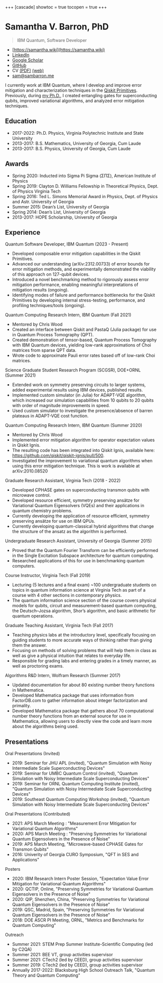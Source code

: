 +++
[cascade]
  showtoc = true
  tocopen = true
+++

# Samantha V. Barron, PhD
> IBM Quantum, Software Developer

* [https://samantha.wiki](https://samantha.wiki)
* [LinkedIn](https://www.linkedin.com/in/svbarron/)
* [Google Scholar](https://scholar.google.com/citations?user=2ak_k_UAAAAJ)
* [GitHub](https://github.com/samanthavbarron)
* CV [(PDF)](https://cv.samantha.wiki) [(web)](https://samantha.wiki/cv)
* [sam@sambarron.me](mailto:sam@sambarron.me)

I currently work at IBM Quantum, where I develop and improve error mitigation and characterization techniques in the [Qiskit Primitives](https://docs.quantum.ibm.com/api/qiskit/primitives). Previously, during [my Ph.D.](https://vtechworks.lib.vt.edu/items/242de203-d61b-417b-a5d1-63f710d7daab), I created entangling gates for superconducting qubits, improved variational algorithms, and analyzed error mitigation techniques.

## Education
* 2017-2022: Ph.D. Physics, Virginia Polytechnic Institute and State University
* 2013-2017: B.S. Mathematics, University of Georgia, Cum Laude
* 2013-2017: B.S. Physics, University of Georgia, Cum Laude

## Awards

* Spring 2020: Inducted into Sigma Pi Sigma (ΣΠΣ), American Institute of Physics
* Spring 2019: Clayton D. Williams Fellowship in Theoretical Physics, Dept. of Physics Virginia Tech
* Spring 2016: Ted L. Simons Memorial Award in Physics, Dept. of Physics and Astr. University of Georgia
* Summer 2015: Dean’s List, University of Georgia
* Spring 2014: Dean’s List, University of Georgia
* 2013-2017: HOPE Scholarship, University of Georgia

## Experience

Quantum Software Developer, IBM Quantum (2023 - Present)
* Developed composable error mitigation capabilities in the Qiskit Primitives.
* Advanced our understanding (arXiv:2312.00733) of error bounds for error mitigation methods, and experimentally demonstrated the viability of this approach on 127-qubit devices.
* Introduced a novel benchmarking method to rigorously assess error mitigation performance, enabling meaningful interpretations of mitigation results (ongoing).
* Identifying modes of failure and performance bottlenecks for the Qiskit Primitives by developing internal stress-testing, performance, and profiling techniques/tools (ongoing).

Quantum Computing Research Intern, IBM Quantum (Fall 2021)
* Mentored by Chris Wood
* Created an interface between Qiskit and PastaQ (Julia package) for use in Quantum Process Tomography (QPT).
* Created demonstration of tensor-based, Quantum Process Tomography with IBM Quantum devices, yielding low-rank approximations of Choi matrices from sparse QPT data.
* Wrote code to approximate Pauli error rates based off of low-rank Choi matrices.

Science Graduate Student Research Program (SCGSR), DOE+ORNL (Summer 2021)
* Extended work on symmetry preserving circuits to larger systems, added experimental results using IBM devices, published results.
* Implemented custom simulator (in Julia) for ADAPT-VQE algorithm, which increased our simulation capabilities from 10 qubits to 20 qubits with order of magnitude improvements in speed.
* Used custom simulator to investigate the presence/absence of barren plateaus in ADAPT-VQE cost function.

Quantum Computing Research Intern, IBM Quantum (Summer 2020)
* Mentored by Chris Wood
* Implemented error mitigation algorithm for operator expectation values in Qiskit Ignis.
* The resulting code has been integrated into Qiskit Ignis, available here: https://github.com/qiskit/qiskit-ignis/pull/500.
* Investigated the improvement to variational quantum algorithms when using this error mitigation technique. This is work is available at arXiv:2010.08520

Graduate Research Assistant, Virginia Tech (2018 - 2022)
* Developed CPHASE gates on superconducting transmon qubits with microwave control.
* Developed resource efficient, symmetry preserving ansätze for Variational Quantum Eigensolvers (VQEs) and their applications in quantum chemistry problems.
* Currently developing the application of resource efficient, symmetry preserving ansätze for use on IBM QPUs.
* Currently developing quantum-classical hybrid algorithms that change the structure of the ansatz as the algorithm is performed.

Undergraduate Research Assistant, University of Georgia (Summer 2015)
* Proved that the Quantum Fourier Transform can be efficiently performed in the Single Excitation Subspace architecture for quantum computing.
* Researched applications of this for use in benchmarking quantum computers.

Course Instructor, Virginia Tech (Fall 2019)
* Lecturing (5 lectures and a final exam) ~100 undergraduate students on topics in quantum information science at Virginia Tech as part of a course with 4 other sections in contemporary physics.
* The quantum information science section of the course covers physical models for qubits, circuit and measurement-based quantum computing, the Deutsch–Jozsa algorithm, Shor’s algorithm, and basic arithmetic for quantum operations.

Graduate Teaching Assistant, Virginia Tech (Fall 2017)
* Teaching physics labs at the introductory level, specifically focusing on guiding students to more accurate ways of thinking rather than giving them the answer.
* Focusing on methods of solving problems that will help them in class as well as give a physical intuition that relates to everyday life.
* Responsible for grading labs and entering grades in a timely manner, as well as proctoring exams.

Algorithms R&D Intern, Wolfram Research (Summer 2017)
* Updated documentation for about 80 existing number theory functions in Mathematica.
* Developed Mathematica package that uses information from FactorDB.com to gather information about integer factorization and primality.
* Developed Mathematica package that gathers about 70 computational number theory functions from an external source for use in Mathematica, allowing users to directly view the code and learn more about the algorithms being used.

## Presentations

Oral Presentations (Invited)
* 2019: Seminar for JHU APL (invited), "Quantum Simulation with Noisy Intermediate Scale Superconducting Devices"
* 2019: Seminar for UMBC Quantum Control (invited), "Quantum Simulation with Noisy Intermediate Scale Superconducting Devices"
* 2019: Seminar for ORNL Quantum Computing Institute (invited), "Quantum Simulation with Noisy Intermediate Scale Superconducting Devices"
* 2019: Southeast Quantum Computing Workshop (invited), "Quantum Simulation with Noisy Intermediate Scale Superconducting Devices"

Oral Presentations (Contributed)
* 2021: APS March Meeting : "Measurement Error Mitigation for Variational Quantum Algorithms"
* 2020: APS March Meeting : "Preserving Symmetries for Variational Quantum Eigensolvers in the Presence of Noise"
* 2019: APS March Meeting, "Microwave-based CPHASE Gates for Transmon Qubits"
* 2016: Univerity of Georgia CURO Symposium, "QFT in SES and Applications"

Posters
* 2020: IBM Research Intern Poster Session, "Expectation Value Error Mitigation for Variational Quantum Algorithms"
* 2020: QCTIP, Online, "Preserving Symmetries for Variational Quantum Eigensolvers in the Presence of Noise"
* 2020: QIP, Shenzhen, China, "Preserving Symmetries for Variational Quantum Eigensolvers in the Presence of Noise"
* 2019: QSC, Madrid, Spain, "Preserving Symmetries for Variational Quantum Eigensolvers in the Presence of Noise"
* 2018: DOE ASCR PI Meeting, ORNL, "Metrics and Benchmarks for Quantum Computing"

Outreach
* Summer 2021: STEM Prep Summer Institute-Scientific Computing (led by C2QA)
* Summer 2021: BEE VT, group activities supervisor
* Summer 2021: CTech2 (led by CEED), group activities supervisor
* Summer 2019: CTech2 (led by CEED), group activities supervisor
* Annually 2017-2022: Blacksburg High School Outreach Talk, "Quantum Theory and Quantum Computing"